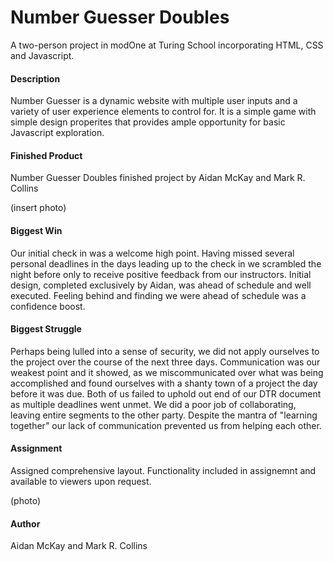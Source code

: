 # Number Guesser Doubles

A two-person project in modOne at Turing School incorporating HTML, CSS and Javascript.

#### Description
Number Guesser is a dynamic website with multiple user inputs and a variety of user experience elements to control for. It is a simple game with simple design properites that provides ample opportunity for basic Javascript exploration.

#### Finished Product

Number Guesser Doubles finished project by Aidan McKay and Mark R. Collins

(insert photo)

#### Biggest Win

Our initial check in was a welcome high point. Having missed several personal deadlines in the days leading up to the check in we scrambled the night before only to receive positive feedback from our instructors. Initial design, completed exclusively by Aidan, was ahead of schedule and well executed. Feeling behind and finding we were ahead of schedule was a confidence boost.

#### Biggest Struggle

Perhaps being lulled into a sense of security, we did not apply ourselves to the project over the course of the next three days. Communication was our weakest point and it showed, as we miscommunicated over what was being accomplished and found ourselves with a shanty town of a project the day before it was due. Both of us failed to uphold out end of our DTR document as multiple deadlines went unmet. We did a poor job of collaborating, leaving entire segments to the other party. Despite the mantra of "learning together" our lack of communication prevented us from helping each other.

#### Assignment

Assigned comprehensive layout. Functionality included in assignemnt and available to viewers upon request.

(photo)

#### Author
Aidan McKay and Mark R. Collins